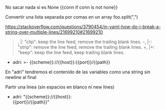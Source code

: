 No sacar nada si es None
{{conn if conn is not none}}


Convertir una lista separada por comas en un array
foo.split(",")


https://stackoverflow.com/questions/3790454/in-yaml-how-do-i-break-a-string-over-multiple-lines/21699210#21699210
>, |: "clip": keep the line feed, remove the trailing blank lines.
>-, |-: "strip": remove the line feed, remove the trailing blank lines.
>+, |+: "keep": keep the line feed, keep trailing blank lines.


- adri: >-
    {{scheme}}://{{host}}:{{port}}/{{path}}

En "adri" tendremos el contenido de las variables como una string sin newline al final


Partir una linea (sin espacios en blanco ni new lines)
- adri: "{{scheme}}://{{host}}:\
    {{port}}/{{path}}"

